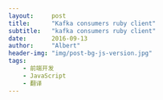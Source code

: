 ```yaml
---
layout:     post
title:      "Kafka consumers ruby client"
subtitle:   "kafka consumers ruby client"
date:       2016-09-13
author:     "Albert"
header-img: "img/post-bg-js-version.jpg"
tags:
    - 前端开发
    - JavaScript
    - 翻译
---
```





